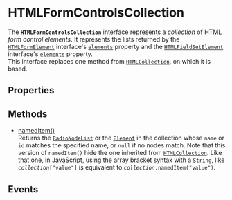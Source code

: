 # HTMLFormControlsCollection

<div class='overview'><span class="seoSummary">The <strong><code>HTMLFormControlsCollection</code></strong> interface represents a <em>collection</em> of HTML <em>form control elements</em>. </span>It represents the lists returned by the <a href="/en-US/docs/Web/API/HTMLFormElement" title="The HTMLFormElement interface represents a <form> element in the DOM; it allows access to and in some cases modification of aspects of the form, as well as access to its component elements."><code>HTMLFormElement</code></a> interface's <a href="/en-US/docs/Web/API/HTMLFormElement/elements" title="The HTMLFormElement property elements returns an HTMLFormControlsCollection listing all the form controls contained in the <form> element."><code>elements</code></a> property and the <a href="/en-US/docs/Web/API/HTMLFieldSetElement" title="The HTMLFieldSetElement interface provides special properties and methods (beyond the regular HTMLElement interface it also has available to it by inheritance) for manipulating the layout and presentation of <fieldset> elements."><code>HTMLFieldSetElement</code></a> interface's&nbsp;<a class="new" href="/en-US/docs/Web/API/HTMLFieldSetElement/elements" rel="nofollow" title="The documentation about this has not yet been written; please consider contributing!"><code>elements</code></a> property.</div>

<div class='overview'>This interface replaces one method from <a href="/en-US/docs/Web/API/HTMLCollection" title="The HTMLCollection interface represents a generic collection (array-like object similar to arguments) of elements (in document order) and offers methods and properties for selecting from the list."><code>HTMLCollection</code></a>, on which it is based.</div>

## Properties

<ul class="items properties">

</ul>

## Methods

<ul class="items methods">
  <li>
    <a href="">namedItem()</a>
    <div>Returns the <a href="/en-US/docs/Web/API/RadioNodeList" title="The RadioNodeList interface represents a collection of radio elements in a <form> or a <fieldset> element."><code>RadioNodeList</code></a> or the <a href="/en-US/docs/Web/API/Element" title="Element is the most general base class from which all element objects (i.e. objects that represent elements) in a Document inherit. It only has methods and properties common to all kinds of elements. More specific classes inherit from Element."><code>Element</code></a> in the collection whose <code>name</code> or <code>id</code> matches&nbsp;the specified name, or <code>null</code> if no nodes match. Note that this version of <code>namedItem()</code> hide the one inherited from <a href="/en-US/docs/Web/API/HTMLCollection" title="The HTMLCollection interface represents a generic collection (array-like object similar to arguments) of elements (in document order) and offers methods and properties for selecting from the list."><code>HTMLCollection</code></a>. Like that one, in JavaScript, using the array bracket syntax with a <a href="/en-US/docs/Web/JavaScript/Reference/Global_Objects/String" title="The String global object is a constructor for strings or a sequence of characters."><code>String</code></a>, like <code><em>collection</em>["value"]</code> is equivalent to <code><em>collection</em>.namedItem("value")</code>.</div>
  </li>
</ul>

## Events
